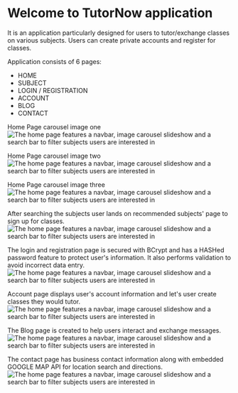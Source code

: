 # Welcome to TutorNow application

It is an application particularly designed for users to tutor/exchange classes on various subjects. Users can create private accounts and register for classes. 

Application consists of 6 pages: 
+ HOME 
+ SUBJECT
+ LOGIN / REGISTRATION
+ ACCOUNT
+ BLOG
+ CONTACT 

Home Page carousel image one
![The home page features a navbar, image carousel slideshow and a search bar to filter subjects users are interested in](tutor/images/TutorNow1.jpg)

Home Page carousel image two
![The home page features a navbar, image carousel slideshow and a search bar to filter subjects users are interested in](tutor/images/TutorNow2.jpg)

Home Page carousel image three
![The home page features a navbar, image carousel slideshow and a search bar to filter subjects users are interested in](tutor/images/TutorNow3.jpg)

After searching the subjects user lands on recommended subjects' page to sign up for classes. 
![The home page features a navbar, image carousel slideshow and a search bar to filter subjects users are interested in](tutor/images/Subjects%20Page.jpg)

The login and registration page is secured with BCrypt and has a HASHed password feature to protect user's information. It also performs validation to avoid incorrect data entry.
![The home page features a navbar, image carousel slideshow and a search bar to filter subjects users are interested in](tutor/images/login.jpg)

Account page displays user's account information and let's user create classes they would tutor. 
![The home page features a navbar, image carousel slideshow and a search bar to filter subjects users are interested in](tutor/images/myAccount%20Page.jpg)

The Blog page is created to help users interact and exchange messages.
![The home page features a navbar, image carousel slideshow and a search bar to filter subjects users are interested in](tutor/images/theBlog.jpg)

The contact page has business contact information along with embedded GOOGLE MAP API for location search and directions. 
![The home page features a navbar, image carousel slideshow and a search bar to filter subjects users are interested in](tutor/images/Contact%20Page.jpg) 

